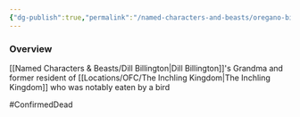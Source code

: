 ```yaml
---
{"dg-publish":true,"permalink":"/named-characters-and-beasts/oregano-billington/","tags":["NPC"],"updated":"2025-05-27T10:56:17.124+01:00"}
---
```



### Overview
[[Named Characters & Beasts/Dill Billington\|Dill Billington]]'s Grandma and former resident of [[Locations/OFC/The Inchling Kingdom\|The Inchling Kingdom]] who was notably eaten by a bird 

#ConfirmedDead